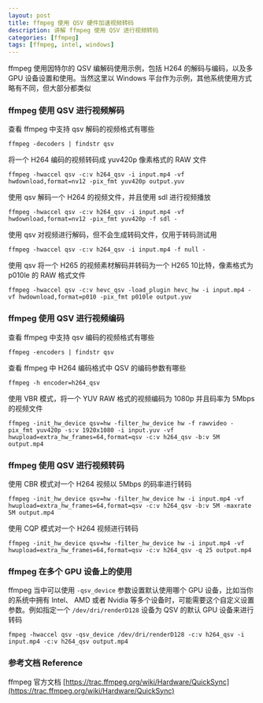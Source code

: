 ```yaml
---
layout: post
title: ffmpeg 使用 QSV 硬件加速视频转码
description: 讲解 ffmpeg 使用 QSV 进行视频转码
categories: [ffmpeg]
tags: [ffmpeg, intel, windows]
---
```


ffmpeg 使用因特尔的 QSV 编解码使用示例，包括 H264 的解码与编码，以及多 GPU 设备设置和使用。当然这里以 Windows 平台作为示例，其他系统使用方式略有不同，但大部分都类似

### ffmpeg 使用 QSV 进行视频解码

查看 ffmpeg 中支持 qsv 解码的视频格式有哪些

    ffmpeg -decoders | findstr qsv

将一个 H264 编码的视频转码成 yuv420p 像素格式的 RAW 文件

    ffmpeg -hwaccel qsv -c:v h264_qsv -i input.mp4 -vf hwdownload,format=nv12 -pix_fmt yuv420p output.yuv

使用 qsv 解码一个 H264 的视频文件，并且使用 sdl 进行视频播放

    ffmpeg -hwaccel qsv -c:v h264_qsv -i input.mp4 -vf hwdownload,format=nv12 -pix_fmt yuv420p -f sdl -

使用 qsv 对视频进行解码，但不会生成转码文件，仅用于转码测试用

    ffmpeg -hwaccel qsv -c:v h264_qsv -i input.mp4 -f null -

使用 qsv 将一个 H265 的视频素材解码并转码为一个 H265 10比特，像素格式为 p010le 的 RAW 格式文件

    ffmpeg -hwaccel qsv -c:v hevc_qsv -load_plugin hevc_hw -i input.mp4 -vf hwdownload,format=p010 -pix_fmt p010le output.yuv

### ffmpeg 使用 QSV 进行视频编码

查看 ffmpeg 中支持 qsv 编码的视频格式有哪些

    ffmpeg -encoders | findstr qsv

查看 ffmpeg 中 H264 编码格式中 QSV 的编码参数有哪些

    ffmpeg -h encoder=h264_qsv

使用 VBR 模式，将一个 YUV RAW 格式的视频编码为 1080p 并且码率为 5Mbps 的视频文件

    ffmpeg -init_hw_device qsv=hw -filter_hw_device hw -f rawvideo -pix_fmt yuv420p -s:v 1920x1080 -i input.yuv -vf hwupload=extra_hw_frames=64,format=qsv -c:v h264_qsv -b:v 5M output.mp4

### ffmpeg 使用 QSV 进行视频转码

使用 CBR 模式对一个 H264 视频以 5Mbps 的码率进行转码

    ffmpeg -init_hw_device qsv=hw -filter_hw_device hw -i input.mp4 -vf hwupload=extra_hw_frames=64,format=qsv -c:v h264_qsv -b:v 5M -maxrate 5M output.mp4

使用 CQP 模式对一个 H264 视频进行转码

    ffmpeg -init_hw_device qsv=hw -filter_hw_device hw -i input.mp4 -vf hwupload=extra_hw_frames=64,format=qsv -c:v h264_qsv -q 25 output.mp4

### ffmpeg 在多个 GPU 设备上的使用

ffmpeg 当中可以使用 `-qsv_device` 参数设置默认使用哪个 GPU 设备，比如当你的系统中拥有 Intel、 AMD 或者 Nvidia 等多个设备时，可能需要这个自定义设置参数。例如指定一个 `/dev/dri/renderD128` 设备为 QSV 的默认 GPU 设备来进行转码

    fmpeg -hwaccel qsv -qsv_device /dev/dri/renderD128 -c:v h264_qsv -i input.mp4 -c:v h264_qsv output.mp4

### 参考文档 Reference

ffmpeg 官方文档 [https://trac.ffmpeg.org/wiki/Hardware/QuickSync](https://trac.ffmpeg.org/wiki/Hardware/QuickSync)
